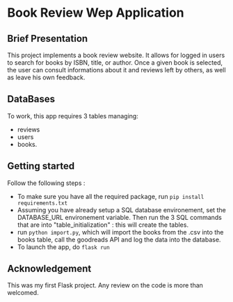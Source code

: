 # Book Review Wep Application

## Brief Presentation

This project implements a book review website. 
It allows for logged in users to search for books by ISBN, title, or author.
Once a given book is selected, the user can consult informations about it and reviews left by others, as well as leave his own feedback.

## DataBases

To work, this app requires 3 tables managing:
- reviews
- users
- books.

## Getting started

Follow the following steps :
* To make sure you have all the required package, run ```pip install requirements.txt```
* Assuming you have already setup a SQL database environement, set the DATABASE_URL environement variable. Then run the 3 SQL commands that are into "table_initialization" : this will create the tables.
* run ```python import.py```, which will import the books from the .csv into the books table, call the goodreads API and log the data into the database.
* To launch the app, do ```flask run```

## Acknowledgement

This was my first Flask project. Any review on the code is more than welcomed.
